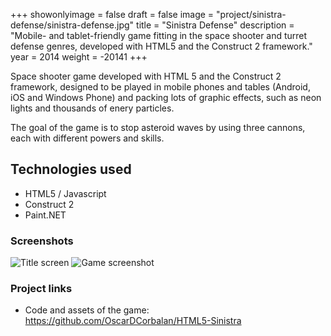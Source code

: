 +++
showonlyimage = false
draft = false
image = "project/sinistra-defense/sinistra-defense.jpg"
title = "Sinistra Defense"
description = "Mobile- and tablet-friendly game fitting in the space shooter and turret defense genres, developed with HTML5 and the Construct 2 framework."
year = 2014
weight = -20141
+++

Space shooter game developed with HTML 5 and the Construct 2 framework, designed to be played in mobile phones and tables (Android, iOS and Windows Phone) and packing lots of graphic effects, such as neon lights and thousands of enery particles.

The goal of the game is to stop asteroid waves by using three cannons, each with different powers and skills.

## Technologies used

* HTML5 / Javascript
* Construct 2
* Paint.NET

### Screenshots

![Title screen](/project/sinistra-defense/title.png)
![Game screenshot](/project/sinistra-defense/screen.jpg)

### Project links

* Code and assets of the game: https://github.com/OscarDCorbalan/HTML5-Sinistra
